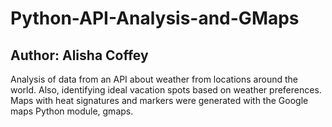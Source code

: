 # Python-API-Analysis-and-GMaps

Author: Alisha Coffey
------------

Analysis of data from an API about weather from locations around the world. Also, identifying ideal vacation spots based on weather preferences.
Maps with heat signatures and markers were generated with the Google maps Python module, gmaps.
